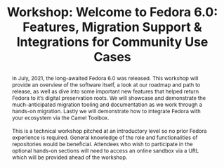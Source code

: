 ---
abstract: In July, 2021, the long-awaited Fedora 6.0 was released. This workshop will
  provide an overview of the software itself, a look at our roadmap and path to release,
  as well as dive into some important new features that helped return Fedora to it’s
  digital preservation roots. We will showcase and demonstrate the much-anticipated
  migration tooling and documentation as we work through a hands-on migration. Lastly
  we will demonstrate how to integrate Fedora with your ecosystem via the Camel Toolbox.<br
  /><br />This is a technical workshop pitched at an introductory level so no prior
  Fedora experience is required. General knowledge of the role and functionalities
  of repositories would be beneficial. Attendees who wish to participate in the optional
  hands-on sections will need to access an online sandbox via a URL which will be
  provided ahead of the workshop.
creators:
- Griffith, Arran
date: null
document_url: https://az659834.vo.msecnd.net/eventsairwesteuprod/production-inconference-public/73446220d6af43439a52abcd48897f39
grand_parent: iPRES
institutions:
- Lyrasis
keywords:
- fedora
- repository
- open source
- migration
landing_page_url: null
language: eng
layout: publication
license: CC-BY 4.0 International
notes_url: null
parent: iPRES 2022
presentation_url: null
publication_type: workshop
size: null
source_name: iPRES
title: 'Workshop: Welcome to Fedora 6.0: Features, Migration Support & Integrations
  for Community Use Cases'
year: 2022
---